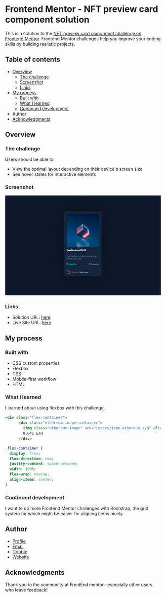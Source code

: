 # Frontend Mentor - NFT preview card component solution

This is a solution to the [NFT preview card component challenge on Frontend Mentor](https://www.frontendmentor.io/challenges/nft-preview-card-component-SbdUL_w0U). Frontend Mentor challenges help you improve your coding skills by building realistic projects. 

## Table of contents

- [Overview](#overview)
  - [The challenge](#the-challenge)
  - [Screenshot](#screenshot)
  - [Links](#links)
- [My process](#my-process)
  - [Built with](#built-with)
  - [What I learned](#what-i-learned)
  - [Continued development](#continued-development)
- [Author](#author)
- [Acknowledgments](#acknowledgments)

## Overview

### The challenge

Users should be able to:

- View the optimal layout depending on their device's screen size
- See hover states for interactive elements

### Screenshot

![](nft-component-screenshot.PNG)

### Links

- Solution URL: [here](https://www.frontendmentor.io/solutions/nft-card-preview-qgbFvBW7m)
- Live Site URL: [here](https://nft-preview-card-virid.vercel.app/)

## My process

### Built with

- CSS custom properties
- Flexbox
- CSS
- Mobile-first workflow
- HTML

### What I learned

I learned about using flexbox with this challenge. 

```html
<div class="flex-container">
      <div class="ethereum-image-container">
        <img class="ethereum-image" src="images/icon-ethereum.svg" alt="ethereum"/>
        0.041 ETH
      </div>
```
```css
.flex-container {
  display: flex;
  flex-direction: row;
  justify-content: space-between;
  width: 100%;
  flex-wrap: nowrap;
  align-items: center;
}

```

### Continued development

I want to do more Frontend Mentor challenges with Bootstrap, the grid system for which might be easier for aligning items nicely.

## Author

- [Profile](https://github.com/kelseychristensen "Kelsey Christensen")
- [Email](mailto:kelsey.c.christensen@gmail.com?subject=Hi "Hi!")
- [Dribble](https://dribbble.com/kelseychristensen "Hi!")
- [Website](http://kelseychristensen.com/ "Welcome")

## Acknowledgments

Thank you to the community at FrontEnd mentor--especially other users who leave feedback!
